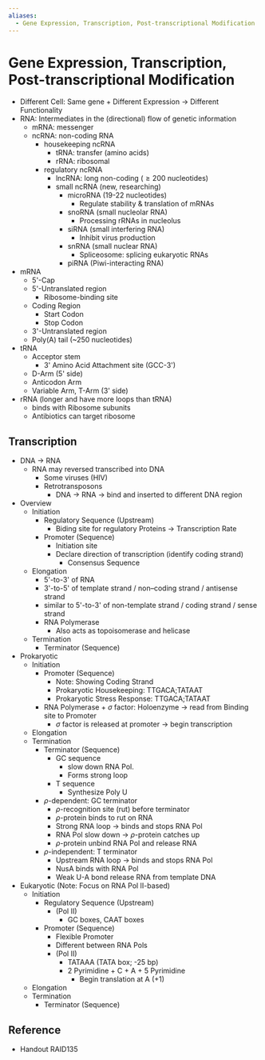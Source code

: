 ```yaml
---
aliases:
  - Gene Expression, Transcription, Post-transcriptional Modification
---
```


# Gene Expression, Transcription, Post-transcriptional Modification

- Different Cell: Same gene + Different Expression → Different Functionality
- RNA: Intermediates in the (directional) flow of genetic information
	- mRNA: messenger
	- ncRNA: non-coding RNA
		- housekeeping ncRNA
			- tRNA: transfer (amino acids)
			- rRNA: ribosomal
		- regulatory ncRNA
			- lncRNA: long non-coding ($\ge 200$ nucleotides)
			- small ncRNA (new, researching)
				- microRNA (19-22 nucleotides)
					- Regulate stability & translation of mRNAs
				- snoRNA (small nucleolar RNA)
					- Processing rRNAs in nucleolus
				- siRNA (small interfering RNA)
					- Inhibit virus production
				- snRNA (small nuclear RNA)
					- Spliceosome: splicing eukaryotic RNAs
				- piRNA (Piwi-interacting RNA)
- mRNA
	- 5'-Cap
	- 5'-Untranslated region
		- Ribosome-binding site
	- Coding Region
		- Start Codon
		- Stop Codon
	- 3'-Untranslated region
	- Poly(A) tail (~250 nucleotides)
- tRNA
	- Acceptor stem
		- 3' Amino Acid Attachment site (GCC-3')
	- D-Arm (5' side)
	- Anticodon Arm
	- Variable Arm, T-Arm (3' side)
- rRNA (longer and have more loops than tRNA)
	- binds with Ribosome subunits
	- Antibiotics can target ribosome

## Transcription

- DNA → RNA
	- RNA may reversed transcribed into DNA
		- Some viruses (HIV)
		- Retrotransposons
			- DNA → RNA → bind and inserted to different DNA region
- Overview
	- Initiation
		- Regulatory Sequence (Upstream)
			- Biding site for regulatory Proteins → Transcription Rate
		- Promoter (Sequence)
			- Initiation site
			- Declare direction of transcription (identify coding strand)
				- Consensus Sequence
	- Elongation
		- 5'-to-3' of RNA
		- 3'-to-5' of template strand / non–coding strand / antisense strand
		- similar to 5'-to-3' of non-template strand / coding strand / sense strand
		- RNA Polymerase
			- Also acts as topoisomerase and helicase
	- Termination
		- Terminator (Sequence)
- Prokaryotic
	- Initiation
		- Promoter (Sequence)
			- Note: Showing Coding Strand
			- Prokaryotic Housekeeping: TTGACA;TATAAT
			- Prokaryotic Stress Response: TTGACA;TATAAT
		- RNA Polymerase + $\sigma$ factor: Holoenzyme → read from Binding site to Promoter
			- $\sigma$ factor is released at promoter → begin transcription
	- Elongation
	- Termination
		- Terminator (Sequence)
			- GC sequence
				- slow down RNA Pol.
				- Forms strong loop
			- T sequence
				- Synthesize Poly U
		- $\rho$-dependent: GC terminator
			- $\rho$-recognition site (rut) before terminator
			- $\rho$-protein binds to rut on RNA
			- Strong RNA loop → binds and stops RNA Pol
			- RNA Pol slow down → $\rho$-protein catches up
			- $\rho$-protein unbind RNA Pol and release RNA
		- $\rho$-independent: T terminator
			- Upstream RNA loop → binds and stops RNA Pol
			- NusA binds with RNA Pol
			- Weak U-A bond release RNA from template DNA
- Eukaryotic (Note: Focus on RNA Pol II-based)
	- Initiation
		- Regulatory Sequence (Upstream)
			- (Pol II)
				- GC boxes, CAAT boxes
		- Promoter (Sequence)
			- Flexible Promoter
			- Different between RNA Pols
			- (Pol II)
				- TATAAA (TATA box; -25 bp)
				- 2 Pyrimidine + C + A + 5 Pyrimidine
					- Begin translation at A (+1)
	- Elongation
	- Termination
		- Terminator (Sequence)

## Reference

- Handout RAID135
